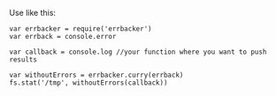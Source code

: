 Use like this:

    var errbacker = require('errbacker')
    var errback = console.error
    
    var callback = console.log //your function where you want to push results
    
    var withoutErrors = errbacker.curry(errback)
    fs.stat('/tmp', withoutErrors(callback))

